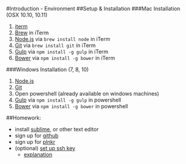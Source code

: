 #Introduction - Environment
##Setup & Installation
###Mac Installation (OSX 10.10, 10.11)
 1. [iterm](https://www.iterm2.com/)
 2. [Brew](http://brew.sh/) in iTerm
 3. [Node.js](https://nodejs.org/en/) via `brew install node` in iTerm
 4. [Git](https://git-scm.com/) via `brew install git` in iTerm
 5. [Gulp](http://gulpjs.com/) via `npm install -g gulp` in iTerm
 6. [Bower](http://bower.io/) via `npm install -g bower` in iTerm

###Windows Installation (7, 8, 10)
 1. [Node.js](https://nodejs.org/en/)
 2. [Git](https://git-scm.com/)
 3. Open powershell (already available on windows machines)
 4. [Gulp](http://gulpjs.com/) via `npm install -g gulp` in powershell
 5. [Bower](http://bower.io/) via `npm install -g bower` in powershell

##Homework:
 - install [sublime](http://www.sublimetext.com/), or other text editor
 - sign up for [github](https://github.com)
 - sign up for [plnkr](http://plnkr.co/)
 - (optional) [set up ssh key](https://help.github.com/articles/generating-ssh-keys/)
   - [explanation](https://youtu.be/U62S8SchxX4)

